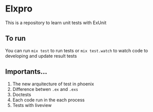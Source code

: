 # Elxpro
This is a repository to learn unit tests with ExUnit

## To run
You can run `mix test` to run tests or `mix test.watch` to watch code to developing and update result tests

## Importants...
1. The new arquitecture of test in phoenix
2. Difference betwen `.ex` and `.exs`
3. Doctests
4. Each code run in the each process
5. Tests with liveview
